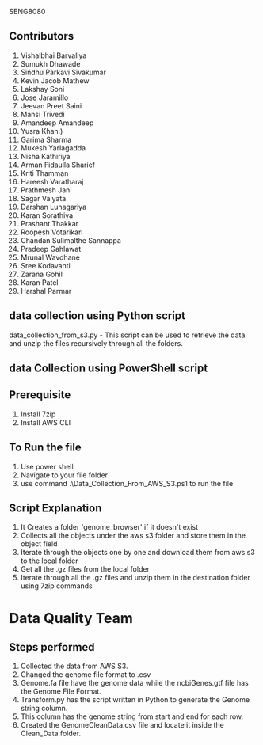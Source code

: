 SENG8080

## Contributors
1. Vishalbhai Barvaliya
2. Sumukh Dhawade
3. Sindhu Parkavi Sivakumar
4. Kevin Jacob Mathew
5. Lakshay Soni
6. Jose Jaramillo
7. Jeevan Preet Saini
8. Mansi Trivedi
9. Amandeep Amandeep
10. Yusra Khan:)
11. Garima Sharma
12. Mukesh Yarlagadda
13. Nisha Kathiriya
14. Arman Fidaulla Sharief
15. Kriti Thamman
16. Hareesh Varatharaj
17. Prathmesh Jani
18. Sagar Vaiyata
19. Darshan Lunagariya
20. Karan Sorathiya
21. Prashant Thakkar
22. Roopesh Votarikari
23. Chandan Sulimalthe Sannappa
24. Pradeep Gahlawat
25. Mrunal Wavdhane
26. Sree Kodavanti
27. Zarana Gohil
28. Karan Patel
29. Harshal Parmar

## data collection using Python script 

data_collection_from_s3.py - This script can be used to retrieve the data and unzip the files recursively through all the folders.

## data Collection using PowerShell script

## Prerequisite
1. Install 7zip
2. Install AWS CLI

## To Run the file
1. Use power shell
2. Navigate to your file folder
3. use command  .\Data_Collection_From_AWS_S3.ps1 to run the file

## Script Explanation

1. It Creates a folder 'genome_browser' if it doesn't exist
2. Collects all the objects under the aws s3 folder and store them in the object field
3. Iterate through the objects one by one and download them from aws s3 to the local folder
4. Get all the .gz files from the local folder
5. Iterate through all the .gz files and unzip them in the destination folder using 7zip commands

# Data Quality Team

## Steps performed
1. Collected the data from AWS S3.
2. Changed the genome file format to .csv
3. Genome.fa file have the genome data while the ncbiGenes.gtf file has the Genome File Format.
4. Transform.py has the script written in Python to generate the Genome string column.
5. This column has the genome string from start and end for each row.
6. Created the GenomeCleanData.csv file and locate it inside the Clean_Data folder.

